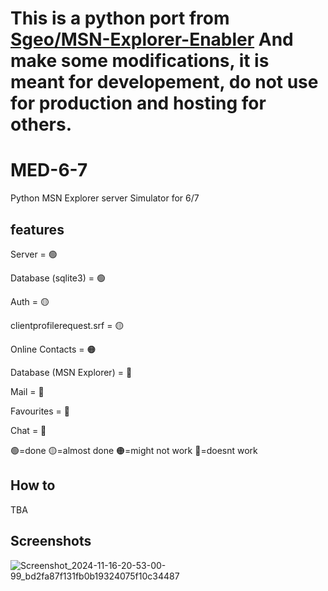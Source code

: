 # This is a python port from [Sgeo/MSN-Explorer-Enabler](https://github.com/Sgeo/MSN-Explorer-Enabler) And make some modifications, it is meant for developement, do not use for production and hosting for others.

# MED-6-7
Python MSN Explorer server Simulator for 6/7

## features
Server = 🟢

Database (sqlite3) = 🟢

Auth = 🟡

clientprofilerequest.srf = 🟡

Online Contacts = 🟠

Database (MSN Explorer) = 🔴

Mail = 🔴 

Favourites = 🔴

Chat = 🔴 

🟢=done 🟡=almost done 🟠=might not work 🔴=doesnt work 

## How to
TBA

## Screenshots
![Screenshot_2024-11-16-20-53-00-99_bd2fa87f131fb0b19324075f10c34487](https://github.com/user-attachments/assets/db2308a3-ae7a-4dd5-b9d1-b7d1b5c052cb)

